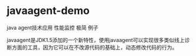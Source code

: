# javaagent-demo
java agent技术应用 性能监控 极简 例子

javaagent是JDK1.5添加的一个新特性，使用javaagent可以实现很多类似线上诊断方面的工具，因为它可以在不改源代码的基础上，动态修改代码的行为。
